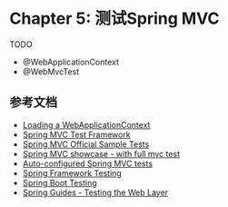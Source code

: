 # Chapter 5: 测试Spring MVC

TODO

* @WebApplicationContext
* @WebMvcTest

## 参考文档

* [Loading a WebApplicationContext][doc-spring-WebApplicationContext]
* [Spring MVC Test Framework][doc-spring-mvc-test-framework]
* [Spring MVC Official Sample Tests][gh-spring-mvc-official-sample-tests]
* [Spring MVC showcase - with full mvc test][gh-spring-mvc-showcase]
* [Auto-configured Spring MVC tests][doc-auto-configured-spring-mvc-tests]
* [Spring Framework Testing][doc-spring-framework-testing]
* [Spring Boot Testing][doc-spring-boot-testing]
* [Spring Guides - Testing the Web Layer][guide-testing-the-web-layer]

[guide-testing-the-web-layer]: https://spring.io/guides/gs/testing-web/
[doc-spring-framework-testing]: http://docs.spring.io/spring/docs/current/spring-framework-reference/htmlsingle/#testing
[doc-spring-WebApplicationContext]: https://docs.spring.io/spring/docs/4.3.9.RELEASE/spring-framework-reference/html/integration-testing.html#testcontext-ctx-management-web
[doc-spring-boot-testing]: http://docs.spring.io/spring-boot/docs/1.5.4.RELEASE/reference/htmlsingle/#boot-features-testing
[javadoc-AutoConfigureMockMvc]: http://docs.spring.io/spring-boot/docs/1.5.4.RELEASE/api/org/springframework/boot/test/autoconfigure/web/servlet/AutoConfigureMockMvc.html
[doc-auto-configured-spring-mvc-tests]: http://docs.spring.io/spring-boot/docs/1.5.4.RELEASE/reference/htmlsingle/#boot-features-testing-spring-boot-applications-testing-autoconfigured-mvc-tests
[doc-spring-mvc-test-framework]: https://docs.spring.io/spring/docs/4.3.9.RELEASE/spring-framework-reference/htmlsingle/#spring-mvc-test-framework
[gh-spring-mvc-official-sample-tests]: https://github.com/spring-projects/spring-framework/tree/master/spring-test/src/test/java/org/springframework/test/web/servlet/samples
[gh-spring-mvc-showcase]: https://github.com/spring-projects/spring-mvc-showcase
